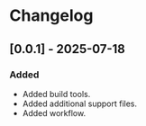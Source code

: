 # Changelog

## [0.0.1] - 2025-07-18

### Added

- Added build tools.
- Added additional support files.
- Added workflow.
